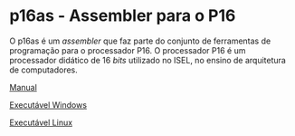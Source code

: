 # p16as - Assembler para o P16

O p16as é um _assembler_ que faz parte do conjunto de ferramentas de programação para o processador P16.
O processador P16 é um processador didático de 16 _bits_ utilizado no ISEL, no ensino de arquitetura de computadores.

[Manual](https://p16-assembler.readthedocs.io/pt/latest/)

[Executável Windows](https://www.dropbox.com/s/38ntn2fucc5dgww/p16as.exe?dl=0)

[Executável Linux](https://www.dropbox.com/s/1yrdlmad3i8s2zt/p16as?dl=0)
